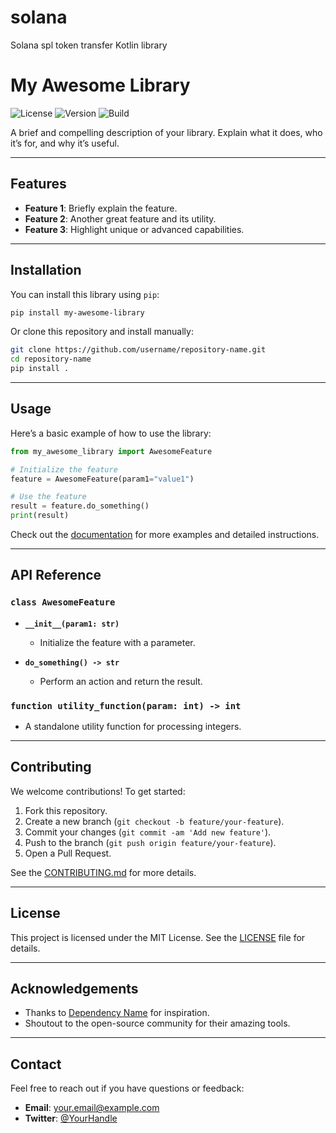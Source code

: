 # solana
Solana spl token transfer Kotlin library


# My Awesome Library

![License](https://img.shields.io/github/license/username/repository-name)
![Version](https://img.shields.io/badge/version-1.0.0-blue)
![Build](https://img.shields.io/github/actions/workflow/status/username/repository-name/build.yml)

A brief and compelling description of your library. Explain what it does, who it’s for, and why it’s useful.

---

## Features

- **Feature 1**: Briefly explain the feature.
- **Feature 2**: Another great feature and its utility.
- **Feature 3**: Highlight unique or advanced capabilities.

---

## Installation

You can install this library using `pip`:

```bash
pip install my-awesome-library
```

Or clone this repository and install manually:

```bash
git clone https://github.com/username/repository-name.git
cd repository-name
pip install .
```

---

## Usage

Here’s a basic example of how to use the library:

```python
from my_awesome_library import AwesomeFeature

# Initialize the feature
feature = AwesomeFeature(param1="value1")

# Use the feature
result = feature.do_something()
print(result)
```

Check out the [documentation](https://github.com/username/repository-name/wiki) for more examples and detailed instructions.

---

## API Reference

### `class AwesomeFeature`

- **`__init__(param1: str)`**
    - Initialize the feature with a parameter.

- **`do_something() -> str`**
    - Perform an action and return the result.

### `function utility_function(param: int) -> int`

- A standalone utility function for processing integers.

---

## Contributing

We welcome contributions! To get started:

1. Fork this repository.
2. Create a new branch (`git checkout -b feature/your-feature`).
3. Commit your changes (`git commit -am 'Add new feature'`).
4. Push to the branch (`git push origin feature/your-feature`).
5. Open a Pull Request.

See the [CONTRIBUTING.md](CONTRIBUTING.md) for more details.

---

## License

This project is licensed under the MIT License. See the [LICENSE](LICENSE) file for details.

---

## Acknowledgements

- Thanks to [Dependency Name](https://dependency-link.com) for inspiration.
- Shoutout to the open-source community for their amazing tools.

---

## Contact

Feel free to reach out if you have questions or feedback:

- **Email**: your.email@example.com
- **Twitter**: [@YourHandle](https://twitter.com/YourHandle)

